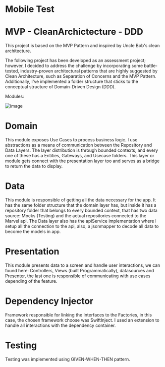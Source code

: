 # Mobile Test
# MVP - CleanArchictecture - DDD

This project is based on the MVP Pattern and inspired by Uncle Bob's clean architecture.

The following project has been developed as an assessment project; however, I decided to address the challenge by incorporating some battle-tested, industry-proven architectural patterns that are highly suggested by Clean Architecture, such as Separation of Concerns and the MVP Pattern. Additionally, I've implemented a folder structure that sticks to the conceptual structure of Domain-Driven Design (DDD).

Modules:

![image](https://drive.google.com/uc?export=view&id=1DS2oWRevoD2e47nteN2JNJ1vDkE4-Pwd)

# Domain

This module exposes Use Cases to process business logic. I use abstractions as a means of communication between the Repository and Data Layers. The layer distribution is through bounded contexts, and every one of these has a Entities, Gateways, and Usecase folders. This layer or module gets connect with the presentation layer too and serves as a bridge to return the data to display.

# Data
This module is responsible of getting all the data necessary for the app. It has the same folder structure that the domain layer has, but inside it has a repository folder that belongs to every bounded context, that has two data source: Mocks (Testing) and the actual repositories connected to the Marvel api. The Data layer also has the apiService implementation where I setup all the connection to the api, also, a jsonmapper to decode all data to become the models in app.

# Presentation
This module presents data to a screen and handle user interactions, we can found here: Controllers, Views (built Programmatically), datasources and Presenter, the last one is responsible of communicating with use cases depending of the feature.

# Dependency Injector
Framework responsible for linking the Interfaces to the Factories, in this case, the chosen framework choose was SwiftInject. I used an extension to handle all interactions with the dependency container.

# Testing
Testing was implemented using GIVEN-WHEN-THEN pattern.
